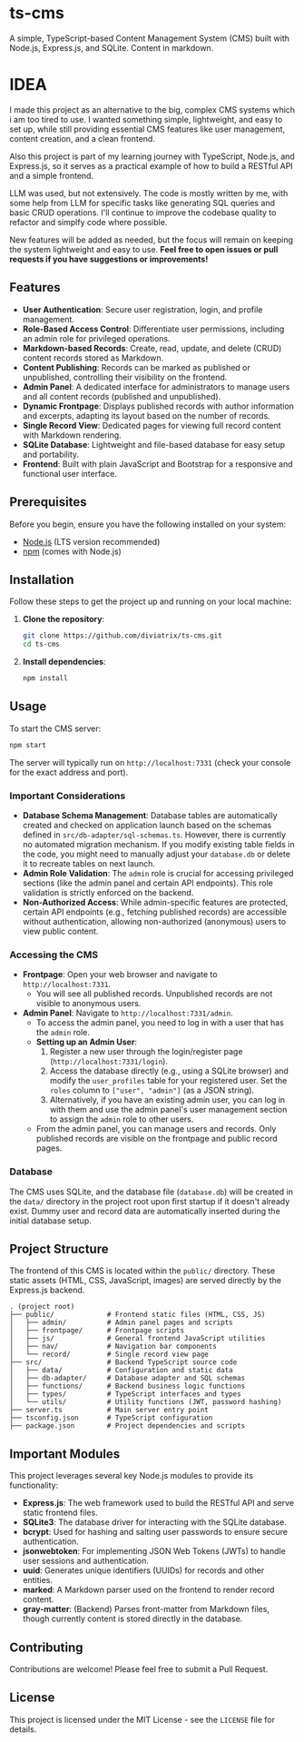# ts-cms

A simple, TypeScript-based Content Management System (CMS) built with Node.js, Express.js, and SQLite. Content in markdown.

# IDEA

I made this project as an alternative to the big, complex CMS systems which i am too tired to use. I wanted something simple, lightweight, and easy to set up, while still providing essential CMS features like user management, content creation, and a clean frontend. 

Also this project is part of my learning journey with TypeScript, Node.js, and Express.js, so it serves as a practical example of how to build a RESTful API and a simple frontend.

LLM was used, but not extensively. The code is mostly written by me, with some help from LLM for specific tasks like generating SQL queries and basic CRUD operations. I'll continue to improve the codebase quality to refactor and simplfy code where possible. 

New features will be added as needed, but the focus will remain on keeping the system lightweight and easy to use.
__Feel free to open issues or pull requests if you have suggestions or improvements!__

## Features

-   **User Authentication**: Secure user registration, login, and profile management.
-   **Role-Based Access Control**: Differentiate user permissions, including an admin role for privileged operations.
-   **Markdown-based Records**: Create, read, update, and delete (CRUD) content records stored as Markdown.
-   **Content Publishing**: Records can be marked as published or unpublished, controlling their visibility on the frontend.
-   **Admin Panel**: A dedicated interface for administrators to manage users and all content records (published and unpublished).
-   **Dynamic Frontpage**: Displays published records with author information and excerpts, adapting its layout based on the number of records.
-   **Single Record View**: Dedicated pages for viewing full record content with Markdown rendering.
-   **SQLite Database**: Lightweight and file-based database for easy setup and portability.
-   **Frontend**: Built with plain JavaScript and Bootstrap for a responsive and functional user interface.

## Prerequisites

Before you begin, ensure you have the following installed on your system:

-   [Node.js](https://nodejs.org/en/) (LTS version recommended)
-   [npm](https://www.npmjs.com/) (comes with Node.js)

## Installation

Follow these steps to get the project up and running on your local machine:

1.  **Clone the repository**:

    ```bash
    git clone https://github.com/diviatrix/ts-cms.git
    cd ts-cms
    ```

2.  **Install dependencies**:

    ```bash
    npm install
    ```

## Usage

To start the CMS server:

```bash
npm start
```

The server will typically run on `http://localhost:7331` (check your console for the exact address and port).

### Important Considerations

-   **Database Schema Management**: Database tables are automatically created and checked on application launch based on the schemas defined in `src/db-adapter/sql-schemas.ts`. However, there is currently no automated migration mechanism. If you modify existing table fields in the code, you might need to manually adjust your `database.db` or delete it to recreate tables on next launch.
-   **Admin Role Validation**: The `admin` role is crucial for accessing privileged sections (like the admin panel and certain API endpoints). This role validation is strictly enforced on the backend.
-   **Non-Authorized Access**: While admin-specific features are protected, certain API endpoints (e.g., fetching published records) are accessible without authentication, allowing non-authorized (anonymous) users to view public content.

### Accessing the CMS

-   **Frontpage**: Open your web browser and navigate to `http://localhost:7331`.
    -   You will see all published records. Unpublished records are not visible to anonymous users.
-   **Admin Panel**: Navigate to `http://localhost:7331/admin`.
    -   To access the admin panel, you need to log in with a user that has the `admin` role.
    -   **Setting up an Admin User**:
        1.  Register a new user through the login/register page (`http://localhost:7331/login`).
        2.  Access the database directly (e.g., using a SQLite browser) and modify the `user_profiles` table for your registered user. Set the `roles` column to `["user", "admin"]` (as a JSON string).
        3.  Alternatively, if you have an existing admin user, you can log in with them and use the admin panel's user management section to assign the `admin` role to other users.
    -   From the admin panel, you can manage users and records. Only published records are visible on the frontpage and public record pages.

### Database

The CMS uses SQLite, and the database file (`database.db`) will be created in the `data/` directory in the project root upon first startup if it doesn't already exist. Dummy user and record data are automatically inserted during the initial database setup.

## Project Structure

The frontend of this CMS is located within the `public/` directory. These static assets (HTML, CSS, JavaScript, images) are served directly by the Express.js backend.

```
. (project root)
├── public/             # Frontend static files (HTML, CSS, JS)
│   ├── admin/          # Admin panel pages and scripts
│   ├── frontpage/      # Frontpage scripts
│   ├── js/             # General frontend JavaScript utilities
│   ├── nav/            # Navigation bar components
│   └── record/         # Single record view page
├── src/                # Backend TypeScript source code
│   ├── data/           # Configuration and static data
│   ├── db-adapter/     # Database adapter and SQL schemas
│   ├── functions/      # Backend business logic functions
│   ├── types/          # TypeScript interfaces and types
│   └── utils/          # Utility functions (JWT, password hashing)
├── server.ts           # Main server entry point
├── tsconfig.json       # TypeScript configuration
├── package.json        # Project dependencies and scripts
```

## Important Modules

This project leverages several key Node.js modules to provide its functionality:

-   **Express.js**: The web framework used to build the RESTful API and serve static frontend files.
-   **SQLite3**: The database driver for interacting with the SQLite database.
-   **bcrypt**: Used for hashing and salting user passwords to ensure secure authentication.
-   **jsonwebtoken**: For implementing JSON Web Tokens (JWTs) to handle user sessions and authentication.
-   **uuid**: Generates unique identifiers (UUIDs) for records and other entities.
-   **marked**: A Markdown parser used on the frontend to render record content.
-   **gray-matter**: (Backend) Parses front-matter from Markdown files, though currently content is stored directly in the database.

## Contributing

Contributions are welcome! Please feel free to submit a Pull Request.

## License

This project is licensed under the MIT License - see the `LICENSE` file for details.
